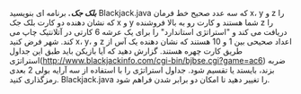 ***بلک جک.***
برنامه ای بنویسید Blackjack.java که سه عدد صحیح خط فرمان x، y و z را که نشان دهنده دو کارت بلک جک x و y شما هستند و کارت رو به بالا فروشنده z را دریافت می کند و "استراتژی استاندارد" را برای یک عرشه 6 کارتی در آتلانتیک چاپ می کند. شهر فرض کنید x، y، و z اعداد صحیحی بین 1 و 10 هستند که نشان دهنده یک آس از طریق کارت چهره هستند. گزارش دهید که آیا بازیکن باید طبق این جداول استراتژی(http://www.blackjackinfo.com/cgi-bin/bjbse.cgi?game=ac6) ضربه بزند، بایستد یا تقسیم شود. جداول استراتژی را با استفاده از سه آرایه بولی 2 بعدی رمزگذاری کنید.
Blackjack.java را تغییر دهید تا امکان دو برابر شدن فراهم شود.
